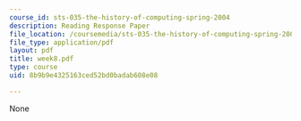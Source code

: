 ```yaml
---
course_id: sts-035-the-history-of-computing-spring-2004
description: Reading Response Paper
file_location: /coursemedia/sts-035-the-history-of-computing-spring-2004/8b9b9e4325163ced52bd0badab608e08_week8.pdf
file_type: application/pdf
layout: pdf
title: week8.pdf
type: course
uid: 8b9b9e4325163ced52bd0badab608e08

---
```

None